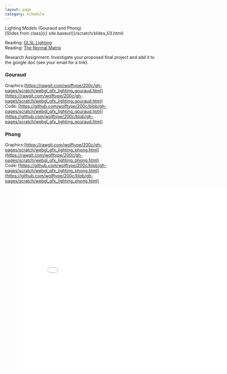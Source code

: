 ```yaml
---
layout: page
category: schedule
---
```


Lighting Models (Gouraud and Phong)  
[Slides from class]({{ site.baseurl}}/scratch/slides_03.html)

Reading: [GLSL Lighting](http://learnopengl.com/#!Lighting/Basic-Lighting)   
Reading: [The Normal Matrix](http://www.lighthouse3d.com/tutorials/glsl-12-tutorial/the-normal-matrix/)

Research Assignment: Investigate your proposed final project and add it to the google doc (see your email for a link).

### Gouraud 
Graphics:[https://rawgit.com/wolftype/200c/gh-pages/scratch/webgl_gfx_lighting_gouraud.html](https://rawgit.com/wolftype/200c/gh-pages/scratch/webgl_gfx_lighting_gouraud.html)  
Code: [https://github.com/wolftype/200c/blob/gh-pages/scratch/webgl_gfx_lighting_gouraud.html](https://github.com/wolftype/200c/blob/gh-pages/scratch/webgl_gfx_lighting_gouraud.html)

### Phong
Graphics:[https://rawgit.com/wolftype/200c/gh-pages/scratch/webgl_gfx_lighting_phong.html](https://rawgit.com/wolftype/200c/gh-pages/scratch/webgl_gfx_lighting_phong.html)  
Code: [https://github.com/wolftype/200c/blob/gh-pages/scratch/webgl_gfx_lighting_phong.html](https://github.com/wolftype/200c/blob/gh-pages/scratch/webgl_gfx_lighting_phong.html)

<figure>
<iframe src="{{site.baseurl}}/scratch/webgl_gfx_lighting_phong.html" 
    width="800" height="600" frameborder="0"
    scrolling="no" marginheight="0"
    marginwidth="0" ></iframe>
</figure>


